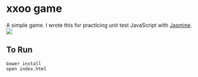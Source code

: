 xxoo game
====
A simple game. I wrote this for practicing unit test JavaScript with [Jasmine](http://jasmine.github.io/).
![](http://ww3.sinaimg.cn/large/61412e43gw1epqicl1vknj20f30eewev.jpg)

## To Run
```
bower install
open index.html
```
